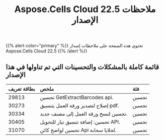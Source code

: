 ﻿---
title: Aspose.Cells Cloud 22.5 ملاحظات الإصدار
second_title: Aspose.Cells Cloud Documen
type: docs
url: /ar/aspose-cells-cloud-22-5-release-notes/
description: Aspose.Cells Cloud يدعم Excel لإنشاء وتحويل ودمج وتقسيم وحماية وتشغيل الكائن الداخلي وما إلى ذلك
weight: 17
---
{{% alert color="primary" %}} 
تحتوي هذه الصفحة على ملاحظات إصدار Aspose.Cells Cloud 22.5
{{% /alert %}} 
## **قائمة كاملة بالمشكلات والتحسينات التي تم تناولها في هذا الإصدار**
|**بطاقة تعريف**|**ملخص**|**فئة**|
|:- |:- |:- |
|29813 |تحسين GetExtractBarcodes api.| تحسين|
|30273 |إصلاح لتصدير ورقة العمل بتنسيق pdf.| تحسين|
|30334 |تحسين لنسخ ورقة العمل إلى مصنف جديد.| تحسين|
|30405 |تحسين: إضافة تنسيق تيار للتحويل API.| تحسين|
|31070 |تحسين لواضح كائن Api لخلايا سحابة.| تحسين|
